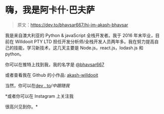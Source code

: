 # 嗨，我是阿卡什·巴夫萨

> 原文：<https://dev.to/bhavsar667/hi-im-akash-bhavsar>

我是来自澳大利亚的 Python & javaScript 全栈开发者。我于 2016 年末毕业，目前在 Willdooit PTY LTD 担任开发分析师/全栈开发人员两年多。我在努力提高自己的技能，学习新技术，这几天主要是 Node.js，react.js，lodash.js 和 python。

你可以在推特上找到我，我的名字是 [@bhavsar667](https://twitter.com/bhavsar667)

或者查看我在 Github 的小作品: [akash-willdooit](https://github.com/akash-willdooit)

当然，你可以在[dev . to](https://dev.to/bhavsar667)*/中跟随我*

 *或者你可以在 Instagram 上关注我

很高兴见到你。*